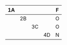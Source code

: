 | 1A |    |    |    | F |
|----|----|----|----|---|
|    | 2B |    |    | O |
|    |    | 3C |    | O |
|    |    |    | 4D | N |
